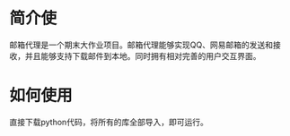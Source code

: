 # 简介使
邮箱代理是一个期末大作业项目。邮箱代理能够实现QQ、网易邮箱的发送和接收，并且能够支持下载邮件到本地。同时拥有相对完善的用户交互界面。
# 如何使用
直接下载python代码，将所有的库全部导入，即可运行。
